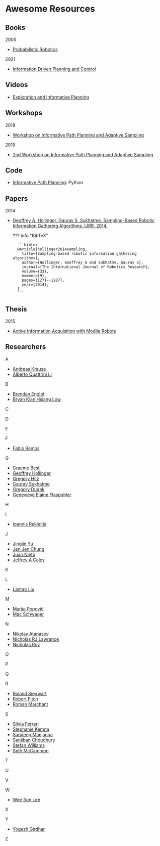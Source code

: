 # Awesome Resources

## Books

2005

- [Probabilistic Robotics](http://www.probabilistic-robotics.org/)

2021

- [Information Driven Planning and Control](https://mitpress.mit.edu/9780262045421/information-driven-planning-and-control/)

## Videos

- [Exploration and Informative Planning](https://www.youtube.com/watch?v=3w5YIYN-y8o)

## Workshops

2018

- [Workshop on Informative Path Planning and Adaptive Sampling](http://robotics.usc.edu/~wippas/)


2019

- [2nd Workshop on Informative Path Planning and Adaptive Sampling](https://n.ethz.ch/~chungj/WIPPAS2019/)

## Code

- [Informative Path Planning](https://github.com/geflaspohler/informative-path-planning): Python

## Papers

2014

- [Geoffrey A. Hollinger, Gaurav S. Sukhatme. Sampling-Based Robotic Information Gathering Algorithms. IJRR, 2014.](https://arxiv.org/abs/1607.01883)

    ??? info "BibTeX"

        ```bibtex
        @article{hollinger2014sampling,
          title={Sampling-based robotic information gathering algorithms},
          author={Hollinger, Geoffrey A and Sukhatme, Gaurav S},
          journal={The International Journal of Robotics Research},
          volume={33},
          number={9},
          pages={1271--1287},
          year={2014},
        }
        ```

## Thesis

2015

- [Active Information Acquisition with Modile Robots](https://repository.upenn.edu/edissertations/1592/)

## Researchers

A

- [Andreas Krause](https://las.inf.ethz.ch/krausea)
- [Alberto Quattrini Li](https://rlab.cs.dartmouth.edu/albertoq/)

B

- [Brendan Englot](https://scholar.google.com/citations?hl=en&user=Nd6tX_kAAAAJ&view_op=list_works&sortby=pubdate)
- [Bryan Kian Hsiang Low](https://www.comp.nus.edu.sg/~lowkh/research.html)

C

D

E

F

- [Fabio Ramos](https://scholar.google.com/citations?hl=en&user=T_mJiHoAAAAJ&view_op=list_works&sortby=pubdate)

G

- [Graeme Best](https://profiles.uts.edu.au/Graeme.Best)
- [Geoffrey Hollinger](https://scholar.google.com/citations?hl=en&user=0SQP4bwAAAAJ&view_op=list_works&sortby=pubdate)
- [Gregory Hitz](https://scholar.google.com/citations?hl=en&user=T3OjkzEAAAAJ&view_op=list_works&sortby=pubdate)
- [Gaurav Sukhatme](https://scholar.google.com/citations?hl=en&user=lRUi-A8AAAAJ&view_op=list_works&sortby=pubdate)
- [Gregory Dudek](https://scholar.google.com/citations?hl=en&user=BSORuFoAAAAJ&view_op=list_works&sortby=pubdate)
- [Genevieve Elaine Flaspohler](http://geflaspohler.com/index.html)

H

I

- [Ioannis Rekleitis](https://www.cse.sc.edu/~yiannisr/)

J

- [Jingjin Yu](https://scholar.google.com/citations?hl=en&user=jkRa2LEAAAAJ&view_op=list_works)
- [Jen Jen Chung](http://jenjenchung.github.io/anthropomorphic/)
- [Juan Nieto](https://www.nietojuan.com/)
- [Jeffrey A Caley](https://scholar.google.com/citations?user=zuEX5EkAAAAJ&hl=en)

K


L

- [Lantao Liu](https://vail.sice.indiana.edu/pages/lantaoliu.html)

M

- [Marija Popović](https://scholar.google.com/citations?hl=en&user=XON8iQoAAAAJ&view_op=list_works&sortby=pubdate)
- [Mac Schwager](https://scholar.google.com/citations?hl=en&user=-EqbTXoAAAAJ&view_op=list_works&sortby=pubdate)

N

- [Nikolay Atanasov](https://natanaso.github.io/)
- [Nicholas RJ Lawrance](https://scholar.google.com/citations?hl=en&user=iLo7x2oAAAAJ&view_op=list_works&sortby=pubdate)
- [Nicholas Roy](https://scholar.google.com/citations?hl=en&user=aM3i_9oAAAAJ&view_op=list_works&sortby=pubdate)

O


P


Q


R

- [Roland Siegwart](https://scholar.google.com/citations?hl=en&user=MDIyLnwAAAAJ&view_op=list_works&sortby=pubdate)
- [Robert Fitch](https://scholar.google.com/citations?hl=en&user=WIvjYUIAAAAJ&view_op=list_works&sortby=pubdate)
- [Roman Marchant](https://scholar.google.com/citations?user=GRqcLuoAAAAJ&hl=en)

S

- [Silvia Ferrari](http://lisc.mae.cornell.edu/wordpress/?page_id=33)
- [Stephanie Kemna](https://stephaniekemna.github.io/)
- [Sandeep Manjanna](https://www.cim.mcgill.ca/~msandeep/)
- [Sanjiban Choudhury](https://www.sanjibanchoudhury.com/)
- [Stefan Williams](https://scholar.google.com.au/citations?hl=en&user=vxN3VO0AAAAJ&view_op=list_works)
- [Seth McCammon](https://scholar.google.com/citations?user=vTNbxtgAAAAJ&hl=en)

T


U


V


W

- [Wee Sun Lee](https://scholar.google.com/citations?hl=en&user=8PCrLgwAAAAJ&view_op=list_works&sortby=pubdate)

X


Y

- [Yogesh Girdhar](https://warp.whoi.edu/)

Z

